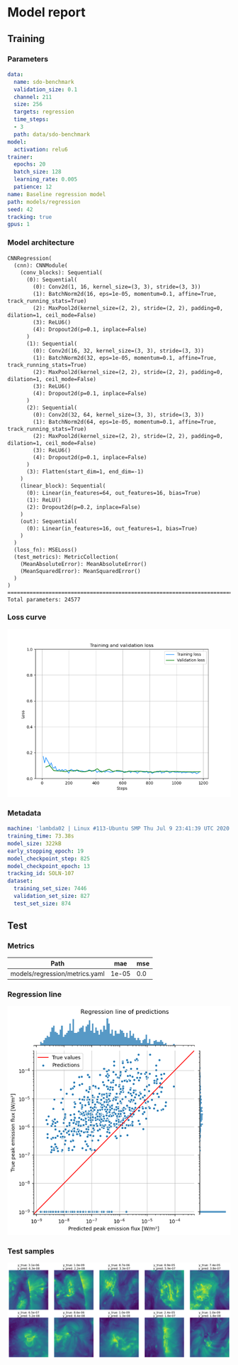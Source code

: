 # Model report
## Training
### Parameters
```yaml
data:
  name: sdo-benchmark
  validation_size: 0.1
  channel: 211
  size: 256
  targets: regression
  time_steps:
  - 3
  path: data/sdo-benchmark
model:
  activation: relu6
trainer:
  epochs: 20
  batch_size: 128
  learning_rate: 0.005
  patience: 12
name: Baseline regression model
path: models/regression
seed: 42
tracking: true
gpus: 1
```
### Model architecture
```
CNNRegression(
  (cnn): CNNModule(
    (conv_blocks): Sequential(
      (0): Sequential(
        (0): Conv2d(1, 16, kernel_size=(3, 3), stride=(3, 3))
        (1): BatchNorm2d(16, eps=1e-05, momentum=0.1, affine=True, track_running_stats=True)
        (2): MaxPool2d(kernel_size=(2, 2), stride=(2, 2), padding=0, dilation=1, ceil_mode=False)
        (3): ReLU6()
        (4): Dropout2d(p=0.1, inplace=False)
      )
      (1): Sequential(
        (0): Conv2d(16, 32, kernel_size=(3, 3), stride=(3, 3))
        (1): BatchNorm2d(32, eps=1e-05, momentum=0.1, affine=True, track_running_stats=True)
        (2): MaxPool2d(kernel_size=(2, 2), stride=(2, 2), padding=0, dilation=1, ceil_mode=False)
        (3): ReLU6()
        (4): Dropout2d(p=0.1, inplace=False)
      )
      (2): Sequential(
        (0): Conv2d(32, 64, kernel_size=(3, 3), stride=(3, 3))
        (1): BatchNorm2d(64, eps=1e-05, momentum=0.1, affine=True, track_running_stats=True)
        (2): MaxPool2d(kernel_size=(2, 2), stride=(2, 2), padding=0, dilation=1, ceil_mode=False)
        (3): ReLU6()
        (4): Dropout2d(p=0.1, inplace=False)
      )
      (3): Flatten(start_dim=1, end_dim=-1)
    )
    (linear_block): Sequential(
      (0): Linear(in_features=64, out_features=16, bias=True)
      (1): ReLU()
      (2): Dropout2d(p=0.2, inplace=False)
    )
    (out): Sequential(
      (0): Linear(in_features=16, out_features=1, bias=True)
    )
  )
  (loss_fn): MSELoss()
  (test_metrics): MetricCollection(
    (MeanAbsoluteError): MeanAbsoluteError()
    (MeanSquaredError): MeanSquaredError()
  )
)
================================================================================
Total parameters: 24577
```
### Loss curve
![Loss curve](history.png 'Loss curve')

### Metadata
```yaml
machine: 'lambda02 | Linux #113-Ubuntu SMP Thu Jul 9 23:41:39 UTC 2020 | 10 cores @ 4120.00Mhz | RAM 126 GB | 2x TITAN RTX'
training_time: 73.38s
model_size: 322kB
early_stopping_epoch: 19
model_checkpoint_step: 825
model_checkpoint_epoch: 13
tracking_id: SOLN-107
dataset:
  training_set_size: 7446
  validation_set_size: 827
  test_set_size: 874
```
## Test
### Metrics
| Path                           | mae   | mse   |
|--------------------------------|-------|-------|
| models/regression/metrics.yaml | 1e-05 | 0.0   |

### Regression line
![Regression line](regression_line.png 'Regression line')

### Test samples
![Test samples](test_samples.png 'Test samples')

